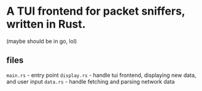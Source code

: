 # A TUI frontend for packet sniffers, written in Rust.

(maybe should be in go, lol)

## files
`main.rs` - entry point
`display.rs` - handle tui frontend, displaying new data, and user input
`data.rs` - handle fetching and parsing network data
